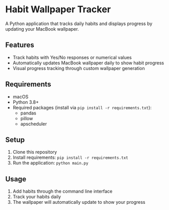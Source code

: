 # Habit Wallpaper Tracker

A Python application that tracks daily habits and displays progress by updating your MacBook wallpaper.

## Features
- Track habits with Yes/No responses or numerical values
- Automatically updates MacBook wallpaper daily to show habit progress
- Visual progress tracking through custom wallpaper generation

## Requirements
- macOS
- Python 3.8+
- Required packages (install via `pip install -r requirements.txt`):
  - pandas
  - pillow
  - apscheduler

## Setup
1. Clone this repository
2. Install requirements: `pip install -r requirements.txt`
3. Run the application: `python main.py`

## Usage
1. Add habits through the command line interface
2. Track your habits daily
3. The wallpaper will automatically update to show your progress
